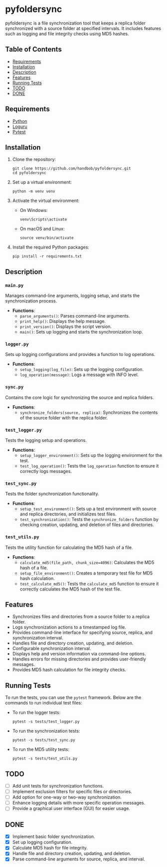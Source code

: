 # pyfoldersync

pyfoldersync is a file synchronization tool that keeps a replica folder synchronized with a source folder at specified intervals. It includes features such as logging and file integrity checks using MD5 hashes.

## Table of Contents

- [Requirements](#requirements)
- [Installation](#installation)
- [Description](#description)
- [Features](#features)
- [Running Tests](#running-tests)
- [TODO](#todo)
- [DONE](#done)

## Requirements

- [Python](https://www.python.org/)
- [Loguru](https://loguru.readthedocs.io/en/stable/)
- [Pytest](https://docs.pytest.org/en/stable/)

## Installation

1. Clone the repository:
    ```
    git clone https://github.com/handbob/pyfoldersync.git
    cd pyfoldersync
    ```

2. Set up a virtual environment:
    ```
    python -m venv venv
    ```

3. Activate the virtual environment:

    - On Windows:
      ```
      venv\Scripts\activate
      ```
    - On macOS and Linux:
      ```
      source venv/bin/activate
      ```

4. Install the required Python packages:
    ```
    pip install -r requirements.txt
    ```

## Description

### `main.py`

Manages command-line arguments, logging setup, and starts the synchronization process.

- **Functions**:
  - `parse_arguments()`: Parses command-line arguments.
  - `print_help()`: Displays the help message.
  - `print_version()`: Displays the script version.
  - `main()`: Sets up logging and starts the synchronization loop.

### `logger.py`

Sets up logging configurations and provides a function to log operations.

- **Functions**:
  - `setup_logging(log_file)`: Sets up the logging configuration.
  - `log_operation(message)`: Logs a message with INFO level.

### `sync.py`

Contains the core logic for synchronizing the source and replica folders.

- **Functions**:
  - `synchronize_folders(source, replica)`: Synchronizes the contents of the source folder with the replica folder.

### `test_logger.py`

Tests the logging setup and operations.

- **Functions**:
  - `setup_logger_environment()`: Sets up the logging environment for the test.
  - `test_log_operation()`: Tests the `log_operation` function to ensure it correctly logs messages.

### `test_sync.py`

Tests the folder synchronization functionality.

- **Functions**:
  - `setup_test_environment()`: Sets up a test environment with source and replica directories, and initializes test files.
  - `test_synchronization()`: Tests the `synchronize_folders` function by checking creation, updating, and deletion of files and directories.

### `test_utils.py`

Tests the utility function for calculating the MD5 hash of a file.

- **Functions**:
  - `calculate_md5(file_path, chunk_size=4096)`: Calculates the MD5 hash of a file.
  - `setup_file_environment()`: Creates a temporary test file for MD5 hash calculation.
  - `test_calculate_md5()`: Tests the `calculate_md5` function to ensure it correctly calculates the MD5 hash of the test file.

## Features

- Synchronizes files and directories from a source folder to a replica folder.
- Logs synchronization actions to a timestamped log file.
- Provides command-line interface for specifying source, replica, and synchronization interval.
- Handles file and directory creation, updating, and deletion.
- Configurable synchronization interval.
- Displays help and version information via command-line options.
- Handles errors for missing directories and provides user-friendly messages.
- Provides MD5 hash calculation for file integrity checks.

## Running Tests

To run the tests, you can use the `pytest` framework. Below are the commands to run individual test files:

- To run the logger tests:
  ```
  pytest -s tests/test_logger.py
  ```
- To run the synchronization tests:
  ```
  pytest -s tests/test_sync.py
  ```
- To run the MD5 utility tests:
  ```
  pytest -s tests/test_utils.py
  ```
## TODO

- [ ] Add unit tests for synchronization functions.
- [ ] Implement exclusion filters for specific files or directories.
- [ ] Add option for one-way or two-way synchronization.
- [ ] Enhance logging details with more specific operation messages.
- [ ] Provide a graphical user interface (GUI) for easier usage.

## DONE

- [x] Implement basic folder synchronization.
- [x] Set up logging configuration.
- [x] Calculate MD5 hash for file integrity.
- [x] Handle file and directory creation, updating, and deletion.
- [x] Parse command-line arguments for source, replica, and interval.
